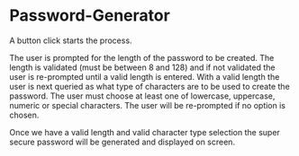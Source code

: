 # Password-Generator

A button click starts the process.

The user is prompted for the length of the password to be created.
The length is validated (must be between 8 and 128) and if not validated the user is re-prompted until a valid length is entered.
With a valid length the user is next queried as what type of characters are to be used to create the password.
The user must choose at least one of lowercase, uppercase, numeric or special characters. The user will be re-prompted if no option is chosen.

Once we have a valid length and valid character type selection the super secure password will be generated and displayed on screen. 